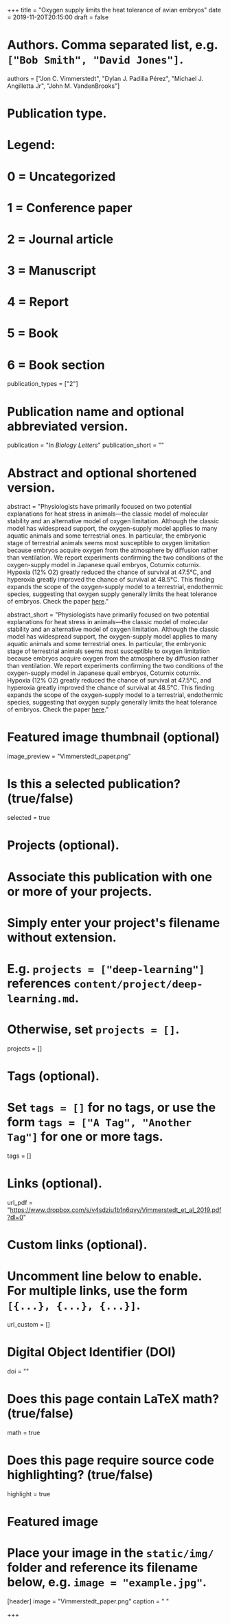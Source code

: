 +++
title = "Oxygen supply limits the heat tolerance of avian embryos"
date = 2019-11-20T20:15:00
draft = false

# Authors. Comma separated list, e.g. `["Bob Smith", "David Jones"]`.
authors = ["Jon C. Vimmerstedt", "Dylan J. Padilla Pérez", "Michael J. Angilletta Jr", "John M. VandenBrooks"]

# Publication type.
# Legend:
# 0 = Uncategorized
# 1 = Conference paper
# 2 = Journal article
# 3 = Manuscript
# 4 = Report
# 5 = Book
# 6 = Book section
publication_types = ["2"]

# Publication name and optional abbreviated version.
publication = "In *Biology Letters*"
publication_short = ""

# Abstract and optional shortened version.
abstract = "Physiologists have primarily focused on two potential explanations for heat stress in animals—the classic model of molecular stability and an alternative model of oxygen limitation. Although the classic model has widespread support, the oxygen-supply model applies to many aquatic animals and some terrestrial ones. In particular, the embryonic stage of terrestrial animals seems most susceptible to oxygen limitation because embryos acquire oxygen from the atmosphere by diffusion rather than ventilation. We report experiments confirming the two conditions of the oxygen-supply model in Japanese quail embryos, Coturnix coturnix. Hypoxia (12% O2) greatly reduced the chance of survival at 47.5°C, and hyperoxia greatly improved the chance of survival at 48.5°C. This finding expands the scope of the oxygen-supply model to a terrestrial, endothermic species, suggesting that oxygen supply generally limits the heat tolerance of embryos. Check the paper [here](https://www.dropbox.com/s/v4sdziu1b1n6qvy/Vimmerstedt_et_al_2019.pdf?dl=0)." 



abstract_short = "Physiologists have primarily focused on two potential explanations for heat stress in animals—the classic model of molecular stability and an alternative model of oxygen limitation. Although the classic model has widespread support, the oxygen-supply model applies to many aquatic animals and some terrestrial ones. In particular, the embryonic stage of terrestrial animals seems most susceptible to oxygen limitation because embryos acquire oxygen from the atmosphere by diffusion rather than ventilation. We report experiments confirming the two conditions of the oxygen-supply model in Japanese quail embryos, Coturnix coturnix. Hypoxia (12% O2) greatly reduced the chance of survival at 47.5°C, and hyperoxia greatly improved the chance of survival at 48.5°C. This finding expands the scope of the oxygen-supply model to a terrestrial, endothermic species, suggesting that oxygen supply generally limits the heat tolerance of embryos. Check the paper [here](https://www.dropbox.com/s/v4sdziu1b1n6qvy/Vimmerstedt_et_al_2019.pdf?dl=0)." 



# Featured image thumbnail (optional)
image_preview = "Vimmerstedt_paper.png"

# Is this a selected publication? (true/false)
selected = true

# Projects (optional).
#   Associate this publication with one or more of your projects.
#   Simply enter your project's filename without extension.
#   E.g. `projects = ["deep-learning"]` references `content/project/deep-learning.md`.
#   Otherwise, set `projects = []`.
projects = []

# Tags (optional).
#   Set `tags = []` for no tags, or use the form `tags = ["A Tag", "Another Tag"]` for one or more tags.
tags = []

# Links (optional).
url_pdf = "https://www.dropbox.com/s/v4sdziu1b1n6qvy/Vimmerstedt_et_al_2019.pdf?dl=0"


# Custom links (optional).
#   Uncomment line below to enable. For multiple links, use the form `[{...}, {...}, {...}]`.
url_custom = []

# Digital Object Identifier (DOI)
doi = ""

# Does this page contain LaTeX math? (true/false)
math = true

# Does this page require source code highlighting? (true/false)
highlight = true

# Featured image
# Place your image in the `static/img/` folder and reference its filename below, e.g. `image = "example.jpg"`.
[header]
image = "Vimmerstedt_paper.png"
caption = " "

+++
